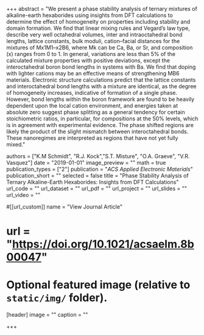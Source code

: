 +++
abstract = "We present a phase stability analysis of ternary mixtures of alkaline-earth hexaborides using insights from DFT calculations to determine the effect of homogeneity on properties including stability and domain formation. We find that linear mixing rules and Vegard’s law type, describe very well octahedral volumes, inter and intraoctahedral bond lengths, lattice constants, bulk moduli, cation–facial distances for the mixtures of Mx1M1–x2B6, where Mk can be Ca, Ba, or Sr, and composition (x) ranges from 0 to 1. In general, variations are less than 5% of the calculated mixture properties with positive deviations, except the interoctahedral boron bond lengths in systems with Ba. We find that doping with lighter cations may be an effective means of strengthening MB6 materials. Electronic structure calculations predict that the lattice constants and interoctahedral bond lengths with a mixture are identical, as the degree of homogeneity increases, indicative of formation of a single phase. However, bond lengths within the boron framework are found to be heavily dependent upon the local cation environment, and energies taken at absolute zero suggest phase splitting as a general tendency for certain stoichiometric ratios, in particular, for compositions at the 50% levels, which is in agreement with experimental evidence. The phase shifted regions are likely the product of the slight mismatch between interoctahedral bonds. These nanoregimes are interpreted as regions that have not yet fully mixed."

authors = ["K.M Schmidt", "R.J. Kock","S.T. Misture", "O.A. Graeve", "V.R. Vasquez"]
date = "2019-01-01"
image_preview = ""
math = true
publication_types = ["2"]
publication = "*ACS Applied Electronic Materials*"
publication_short = ""
selected = false
title = "Phase Stability Analysis of Ternary Alkaline-Earth Hexaborides: Insights from DFT Calculations"
url_code = ""
url_dataset = ""
url_pdf = ""
url_project = ""
url_slides = ""
url_video = ""

#[[url_custom]]
name = "View Journal Article"
# url = "https://doi.org/10.1021/acsaelm.8b00047"

# Optional featured image (relative to `static/img/` folder).
[header]
image = ""
caption = ""

+++
